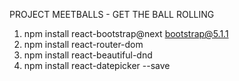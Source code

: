 PROJECT MEETBALLS - GET THE BALL ROLLING

1. npm install react-bootstrap@next bootstrap@5.1.1
1. npm install react-router-dom
1. npm install react-beautiful-dnd
1. npm install react-datepicker --save
